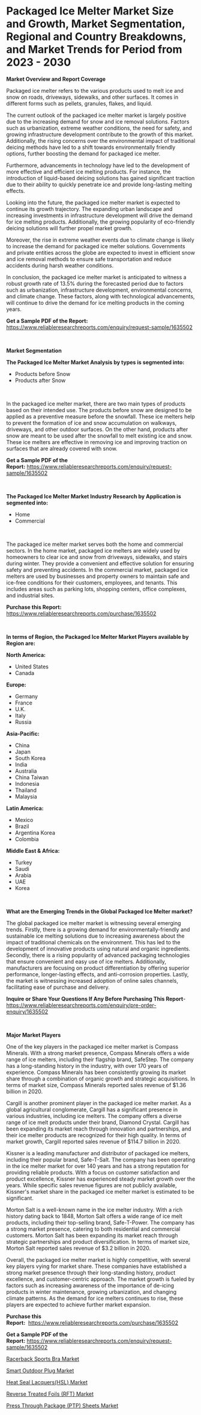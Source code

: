 <p><h1>Packaged Ice Melter Market Size and Growth, Market Segmentation, Regional and Country Breakdowns, and Market Trends for Period from 2023 -  2030</h1></p><p><strong>Market Overview and Report Coverage</strong></p>
<p><p>Packaged ice melter refers to the various products used to melt ice and snow on roads, driveways, sidewalks, and other surfaces. It comes in different forms such as pellets, granules, flakes, and liquid.</p><p>The current outlook of the packaged ice melter market is largely positive due to the increasing demand for snow and ice removal solutions. Factors such as urbanization, extreme weather conditions, the need for safety, and growing infrastructure development contribute to the growth of this market. Additionally, the rising concerns over the environmental impact of traditional deicing methods have led to a shift towards environmentally friendly options, further boosting the demand for packaged ice melter.</p><p>Furthermore, advancements in technology have led to the development of more effective and efficient ice melting products. For instance, the introduction of liquid-based deicing solutions has gained significant traction due to their ability to quickly penetrate ice and provide long-lasting melting effects.</p><p>Looking into the future, the packaged ice melter market is expected to continue its growth trajectory. The expanding urban landscape and increasing investments in infrastructure development will drive the demand for ice melting products. Additionally, the growing popularity of eco-friendly deicing solutions will further propel market growth.</p><p>Moreover, the rise in extreme weather events due to climate change is likely to increase the demand for packaged ice melter solutions. Governments and private entities across the globe are expected to invest in efficient snow and ice removal methods to ensure safe transportation and reduce accidents during harsh weather conditions.</p><p>In conclusion, the packaged ice melter market is anticipated to witness a robust growth rate of 13.5% during the forecasted period due to factors such as urbanization, infrastructure development, environmental concerns, and climate change. These factors, along with technological advancements, will continue to drive the demand for ice melting products in the coming years.</p></p>
<p><strong>Get a Sample PDF of the Report:</strong> <a href="https://www.reliableresearchreports.com/enquiry/request-sample/1635502">https://www.reliableresearchreports.com/enquiry/request-sample/1635502</a></p>
<p>&nbsp;</p>
<p><strong>Market Segmentation</strong></p>
<p><strong>The Packaged Ice Melter Market Analysis by types is segmented into:</strong></p>
<p><ul><li>Products before Snow</li><li>Products after Snow</li></ul></p>
<p>&nbsp;</p>
<p><p>In the packaged ice melter market, there are two main types of products based on their intended use. The products before snow are designed to be applied as a preventive measure before the snowfall. These ice melters help to prevent the formation of ice and snow accumulation on walkways, driveways, and other outdoor surfaces. On the other hand, products after snow are meant to be used after the snowfall to melt existing ice and snow. These ice melters are effective in removing ice and improving traction on surfaces that are already covered with snow.</p></p>
<p><strong>Get a Sample PDF of the Report:</strong>&nbsp;<a href="https://www.reliableresearchreports.com/enquiry/request-sample/1635502">https://www.reliableresearchreports.com/enquiry/request-sample/1635502</a></p>
<p>&nbsp;</p>
<p><strong>The Packaged Ice Melter Market Industry Research by Application is segmented into:</strong></p>
<p><ul><li>Home</li><li>Commercial</li></ul></p>
<p>&nbsp;</p>
<p><p>The packaged ice melter market serves both the home and commercial sectors. In the home market, packaged ice melters are widely used by homeowners to clear ice and snow from driveways, sidewalks, and stairs during winter. They provide a convenient and effective solution for ensuring safety and preventing accidents. In the commercial market, packaged ice melters are used by businesses and property owners to maintain safe and ice-free conditions for their customers, employees, and tenants. This includes areas such as parking lots, shopping centers, office complexes, and industrial sites.</p></p>
<p><strong>Purchase this Report:</strong>&nbsp; <a href="https://www.reliableresearchreports.com/purchase/1635502">https://www.reliableresearchreports.com/purchase/1635502</a></p>
<p>&nbsp;</p>
<p><strong>In terms of Region, the Packaged Ice Melter Market Players available by Region are:</strong></p>
<p>
    <p> <strong> North America: </strong>
        <ul>
            <li>United States</li>
            <li>Canada</li>
        </ul>
        </p> 
    <p> <strong> Europe: </strong>
        <ul>
            <li>Germany</li>
            <li>France</li>
            <li>U.K.</li>
            <li>Italy</li>
            <li>Russia</li>
        </ul>
        </p> 
    <p> <strong> Asia-Pacific: </strong>
        <ul>
            <li>China</li>
            <li>Japan</li>
            <li>South Korea</li>
            <li>India</li>
            <li>Australia</li>
            <li>China Taiwan</li>
            <li>Indonesia</li>
            <li>Thailand</li>
            <li>Malaysia</li>
        </ul>
        </p> 
    <p> <strong> Latin America: </strong>
        <ul>
            <li>Mexico</li>
            <li>Brazil</li>
            <li>Argentina Korea</li>
            <li>Colombia</li>
        </ul>
        </p> 
    <p> <strong> Middle East & Africa: </strong>
        <ul>
            <li>Turkey</li>
            <li>Saudi</li>
            <li>Arabia</li>
            <li>UAE</li>
            <li>Korea</li>
        </ul>
    </p>
    </p>
<p>&nbsp;</p>
<p><strong>What are the Emerging Trends in the Global Packaged Ice Melter market?</strong></p>
<p><p>The global packaged ice melter market is witnessing several emerging trends. Firstly, there is a growing demand for environmentally-friendly and sustainable ice melting solutions due to increasing awareness about the impact of traditional chemicals on the environment. This has led to the development of innovative products using natural and organic ingredients. Secondly, there is a rising popularity of advanced packaging technologies that ensure convenient and easy use of ice melters. Additionally, manufacturers are focusing on product differentiation by offering superior performance, longer-lasting effects, and anti-corrosion properties. Lastly, the market is witnessing increased adoption of online sales channels, facilitating ease of purchase and delivery.</p></p>
<p><strong>Inquire or Share Your Questions If Any Before Purchasing This Report</strong>- <a href="https://www.reliableresearchreports.com/enquiry/pre-order-enquiry/1635502">https://www.reliableresearchreports.com/enquiry/pre-order-enquiry/1635502</a></p>
<p>&nbsp;</p>
<p><strong>Major Market Players</strong></p>
<p><p>One of the key players in the packaged ice melter market is Compass Minerals. With a strong market presence, Compass Minerals offers a wide range of ice melters, including their flagship brand, SafeStep. The company has a long-standing history in the industry, with over 170 years of experience. Compass Minerals has been consistently growing its market share through a combination of organic growth and strategic acquisitions. In terms of market size, Compass Minerals reported sales revenue of $1.36 billion in 2020.</p><p>Cargill is another prominent player in the packaged ice melter market. As a global agricultural conglomerate, Cargill has a significant presence in various industries, including ice melters. The company offers a diverse range of ice melt products under their brand, Diamond Crystal. Cargill has been expanding its market reach through innovation and partnerships, and their ice melter products are recognized for their high quality. In terms of market growth, Cargill reported sales revenue of $114.7 billion in 2020.</p><p>Kissner is a leading manufacturer and distributor of packaged ice melters, including their popular brand, Safe-T-Salt. The company has been operating in the ice melter market for over 140 years and has a strong reputation for providing reliable products. With a focus on customer satisfaction and product excellence, Kissner has experienced steady market growth over the years. While specific sales revenue figures are not publicly available, Kissner's market share in the packaged ice melter market is estimated to be significant.</p><p>Morton Salt is a well-known name in the ice melter industry. With a rich history dating back to 1848, Morton Salt offers a wide range of ice melt products, including their top-selling brand, Safe-T-Power. The company has a strong market presence, catering to both residential and commercial customers. Morton Salt has been expanding its market reach through strategic partnerships and product diversification. In terms of market size, Morton Salt reported sales revenue of $3.2 billion in 2020.</p><p>Overall, the packaged ice melter market is highly competitive, with several key players vying for market share. These companies have established a strong market presence through their long-standing history, product excellence, and customer-centric approach. The market growth is fueled by factors such as increasing awareness of the importance of de-icing products in winter maintenance, growing urbanization, and changing climate patterns. As the demand for ice melters continues to rise, these players are expected to achieve further market expansion.</p></p>
<p><strong>Purchase this Report:</strong>&nbsp;&nbsp;<a href="https://www.reliableresearchreports.com/purchase/1635502">https://www.reliableresearchreports.com/purchase/1635502</a></p>
<p></p>
<p><strong>Get a Sample PDF of the Report:</strong>&nbsp;<a href="https://www.reliableresearchreports.com/enquiry/request-sample/1635502">https://www.reliableresearchreports.com/enquiry/request-sample/1635502</a></p>
<p><p><a href="https://medium.com/@soledadroob625/racerback-sports-bra-market-size-growth-forecast-2023-2030-452a3fadd51d">Racerback Sports Bra Market</a></p><p><a href="https://medium.com/@marieriley2012/smart-outdoor-plug-market-size-growth-forecast-2023-2030-7d13caa5d700">Smart Outdoor Plug Market</a></p><p><a href="https://www.linkedin.com/pulse/heat-seal-lacquershsl-market-insights-players-forecast-jre2e/">Heat Seal Lacquers(HSL) Market</a></p><p><a href="https://www.linkedin.com/pulse/reverse-treated-foils-rft-market-insights-players-forecast-qnlge/">Reverse Treated Foils (RFT) Market</a></p><p><a href="https://www.linkedin.com/pulse/press-through-package-ptp-sheets-market-share-amp-new-trends-pelle/">Press Through Package (PTP) Sheets Market</a></p></p>